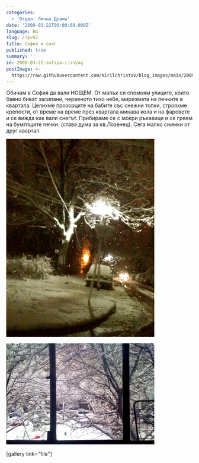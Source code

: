 ```yaml
---
categories:
  - 'Отдел: Лична Драма'
date: '2009-03-22T00:00:00.000Z'
language: BG
slug: /?p=97
title: София и сняг
published: true
summary: ''
id: 2009-03-22-sofiya-i-snyag
postImage: >-
  https://raw.githubusercontent.com/kirilchristov/blog_images/main/2009/03/img_0131.jpg
---
```


Обичам в София да вали НОЩЕМ. От малък си спомням улиците, които бавно биват засипани, червеното тихо небе, миризмата на печките в квартала. Целихме прозорците на бабите със снежни топки, строяхме крепости, от време на време през квартала минава кола и на фаровете и се вижда как вали снегът. Прибираме се с мокри ръкавици и се греем на бумтящите печки. (става дума за кв.Лозенец). Сега малко снимки от друг квартал. 

![img_0131](https://raw.githubusercontent.com/kirilchristov/blog_images/main/2009/03/img_0131.jpg)

 

![img_0137](https://raw.githubusercontent.com/kirilchristov/blog_images/main/2009/03/img_0137.jpg)

 [gallery link="file"\]
